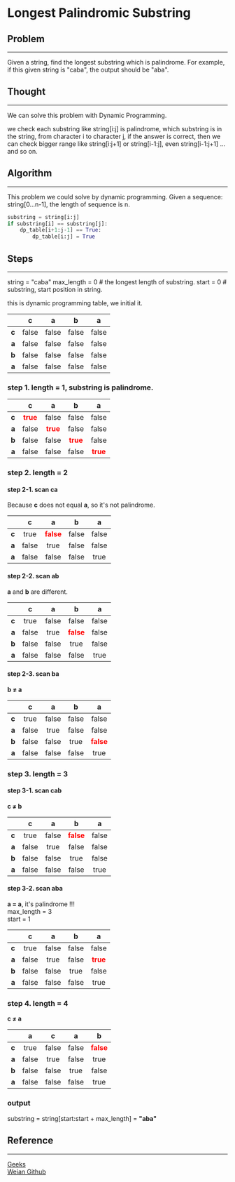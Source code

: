 # Longest Palindromic Substring

## Problem
---
Given a string, find the longest substring which is palindrome. For example, if this given string is "caba", the output should be "aba".

## Thought
---
We can solve this problem with Dynamic Programming.<br>

we check each substring like string[i:j] is palindrome, which substring is in the string, from character i to character j, if the answer is correct, then we can check bigger range like string[i:j+1] or string[i-1:j], even string[i-1:j+1] ... and so on.

## Algorithm
---
This problem we could solve by dynamic programming.
Given a sequence: string[0...n-1], the length of sequence is n.

```python
substring = string[i:j]
if substring[i] == substring[j]:
    dp_table[i+1:j-1] == True:
        dp_table[i:j] = True
```

## Steps
---
string = "caba"
max_length = 0 # the longest length of substring.
start = 0 # substring, start position in string.
<br>

this is dynamic programming table, we initial it.

|       |   c   |   a   |   b   |   a   |
|:-----:|:-----:|:-----:|:-----:|:-----:|
| **c** | false | false | false | false |
| **a** | false | false | false | false |
| **b** | false | false | false | false |
| **a** | false | false | false | false |

### step 1. length = 1, substring is palindrome.
|       |                 c                 |                 a                 |                 b                 |                 a                 |
|:-----:|:---------------------------------:|:---------------------------------:|:---------------------------------:|:---------------------------------:|
| **c** | **<font color="red">true</font>** |               false               |               false               |               false               |
| **a** |               false               | **<font color="red">true</font>** |               false               |               false               |
| **b** |               false               |               false               | **<font color="red">true</font>** |               false               |
| **a** |               false               |               false               |               false               | **<font color="red">true</font>** |

### step 2. length = 2
#### step 2-1. scan ca
Because **c** does not equal **a**, so it's not palindrome.

|       |   c   |                 a                  |   b   |   a   |
|:-----:|:-----:|:----------------------------------:|:-----:|:-----:|
| **c** | true  | **<font color="red">false</font>** | false | false |
| **a** | false |                true                | false | false |
| **a** | false |               false                | false | true  |

#### step 2-2. scan ab

**a** and **b** are different.

|       |   c   |   a   |                 b                  |   a   |
|:-----:|:-----:|:-----:|:----------------------------------:|:-----:|
| **c** | true  | false |               false                | false |
| **a** | false | true  | **<font color="red">false</font>** | false |
| **b** | false | false |                true                | false |
| **a** | false | false |               false                | true  |

#### step 2-3. scan ba
**b ≠ a**

|       |   c   |   a   |   b   |                 a                  |
|:-----:|:-----:|:-----:|:-----:|:----------------------------------:|
| **c** | true  | false | false |               false                |
| **a** | false | true  | false |               false                |
| **b** | false | false | true  | **<font color="red">false</font>** |
| **a** | false | false | false |                true                |

### step 3. length = 3
#### step 3-1. scan cab
**c ≠ b**

|       |   c   |   a   |                 b                  |   a   |
|:-----:|:-----:|:-----:|:----------------------------------:|:-----:|
| **c** | true  | false | **<font color="red">false</font>** | false |
| **a** | false | true  |               false                | false |
| **b** | false | false |                true                | false |
| **a** | false | false |               false                | true  |

#### step 3-2. scan aba

**a = a**, it's palindrome !!!
<br>max_length = 3
<br>start = 1

|       |   c   |   a   |   b   |                 a                 |
|:-----:|:-----:|:-----:|:-----:|:---------------------------------:|
| **c** | true  | false | false |               false               |
| **a** | false | true  | false | **<font color="red">true</font>** |
| **b** | false | false | true  |               false               |
| **a** | false | false | false |               true                |

### step 4. length = 4

**c ≠ a**

|       |   a   |   c   |   a   |                 b                  |
|:-----:|:-----:|:-----:|:-----:|:----------------------------------:|
| **c** | true  | false | false | **<font color="red">false</font>** |
| **a** | false | true  | false |                true                |
| **b** | false | false | true  |               false                |
| **a** | false | false | false |                true                |

### output

substring = string[start:start + max_length] = **"aba"**


## Reference
---
[Geeks](http://www.geeksforgeeks.org/longest-palindrome-substring-set-1/)
<br>
[Weian Github](https://github.com/pokk/algorithm/blob/master/weian/DynamicProgramming/longest_palindrome_substring.py)
